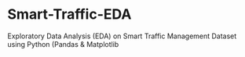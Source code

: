 # Smart-Traffic-EDA
Exploratory Data Analysis (EDA) on Smart Traffic Management Dataset using Python (Pandas &amp; Matplotlib
